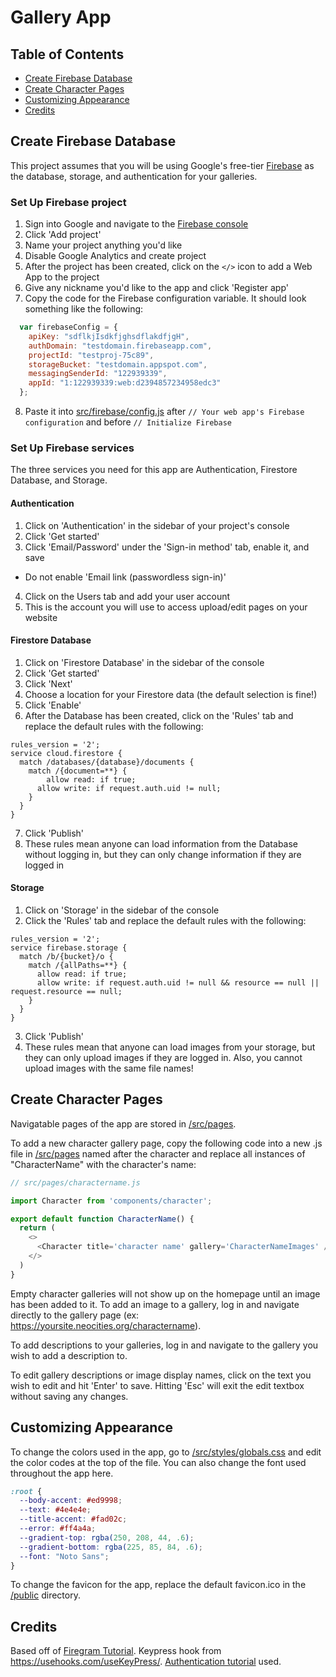 # Gallery App

## Table of Contents

- [Create Firebase Database](#create-firebase-database)
- [Create Character Pages](#create-character-pages)
- [Customizing Appearance](#customizing-appearance)
- [Credits](#credits)

## Create Firebase Database

This project assumes that you will be using Google's free-tier [Firebase](https://firebase.google.com/) as the database, storage, and authentication for your galleries.

### Set Up Firebase project

1. Sign into Google and navigate to the [Firebase console](https://console.firebase.google.com/)
2. Click 'Add project'
3. Name your project anything you'd like
4. Disable Google Analytics and create project
5. After the project has been created, click on the `</>` icon to add a Web App to the project
6. Give any nickname you'd like to the app and click 'Register app'
7. Copy the code for the Firebase configuration variable. It should look something like the following:
```javascript
  var firebaseConfig = {
    apiKey: "sdflkjIsdkfjghsdflakdfjgH",
    authDomain: "testdomain.firebaseapp.com",
    projectId: "testproj-75c89",
    storageBucket: "testdomain.appspot.com",
    messagingSenderId: "122939339",
    appId: "1:122939339:web:d2394857234958edc3"
  };
```
8. Paste it into [src/firebase/config.js](src/firebase/config.js) after `// Your web app's Firebase configuration` and before `// Initialize Firebase`

### Set Up Firebase services

The three services you need for this app are Authentication, Firestore Database, and Storage.

#### Authentication

1. Click on 'Authentication' in the sidebar of your project's console
2. Click 'Get started'
3. Click 'Email/Password' under the 'Sign-in method' tab, enable it, and save
  - Do not enable 'Email link (passwordless sign-in)'
4. Click on the Users tab and add your user account
5. This is the account you will use to access upload/edit pages on your website

#### Firestore Database

1. Click on 'Firestore Database' in the sidebar of the console
2. Click 'Get started'
3. Click 'Next'
4. Choose a location for your Firestore data (the default selection is fine!)
5. Click 'Enable'
6. After the Database has been created, click on the 'Rules' tab and replace the default rules with the following:
```
rules_version = '2';
service cloud.firestore {
  match /databases/{database}/documents {
    match /{document=**} {
    	allow read: if true;
      allow write: if request.auth.uid != null;
    }
  }
}
```
7. Click 'Publish'
8. These rules mean anyone can load information from the Database without logging in, but they can only change information if they are logged in

#### Storage

1. Click on 'Storage' in the sidebar of the console
2. Click the 'Rules' tab and replace the default rules with the following:
```
rules_version = '2';
service firebase.storage {
  match /b/{bucket}/o {
    match /{allPaths=**} {
      allow read: if true;
      allow write: if request.auth.uid != null && resource == null || request.resource == null;
    }
  }
}
```
3. Click 'Publish'
4. These rules mean that anyone can load images from your storage, but they can only upload images if they are logged in. Also, you cannot upload images with the same file names!

## Create Character Pages
Navigatable pages of the app are stored in [/src/pages](src/pages).

To add a new character gallery page, copy the following code into a new .js file in [/src/pages](src/pages) named after the character and replace all instances of "CharacterName" with the character's name:

```javascript
// src/pages/charactername.js

import Character from 'components/character';

export default function CharacterName() {
  return (
    <>
      <Character title='character name' gallery='CharacterNameImages' />
    </>
  )
}
```

Empty character galleries will not show up on the homepage until an image has been added to it. To add an image to a gallery, log in and navigate directly to the gallery page (ex: https://yoursite.neocities.org/charactername).

To add descriptions to your galleries, log in and navigate to the gallery you wish to add a description to.

To edit gallery descriptions or image display names, click on the text you wish to edit and hit 'Enter' to save. Hitting 'Esc' will exit the edit textbox without saving any changes.

## Customizing Appearance

To change the colors used in the app, go to [/src/styles/globals.css](src/styles/globals.css) and edit the color codes at the top of the file. You can also change the font used throughout the app here.

```css
:root {
  --body-accent: #ed9998;
  --text: #4e4e4e;
  --title-accent: #fad02c;
  --error: #ff4a4a;
  --gradient-top: rgba(250, 208, 44, .6);
  --gradient-bottom: rgba(225, 85, 84, .6);
  --font: "Noto Sans";
}
```

To change the favicon for the app, replace the default favicon.ico in the [/public](public) directory.

## Credits
Based off of [Firegram Tutorial](https://www.youtube.com/watch?v=vUe91uOx7R0). Keypress hook from https://usehooks.com/useKeyPress/. [Authentication tutorial](https://www.newline.co/@satansdeer/firebase-authentication-with-react--4c45a17b) used.